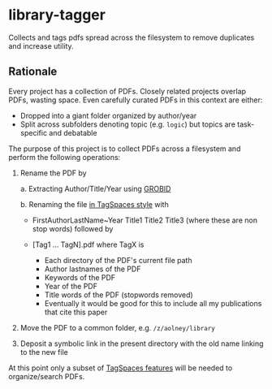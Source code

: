 # library-tagger
Collects and tags pdfs spread across the filesystem to remove duplicates and increase utility.

## Rationale
Every project has a collection of PDFs.
Closely related projects overlap PDFs, wasting space.
Even carefully curated PDFs in this context are either:

- Dropped into a giant folder organized by author/year
- Split across subfolders denoting topic (e.g. `logic`) but topics are task-specific and debatable

The purpose of this project is to collect PDFs across a filesystem and perform the following operations:

1. Rename the PDF by

    a. Extracting Author/Title/Year using [GROBID](https://github.com/kermitt2/grobid)
    
    b. Renaming the file [in TagSpaces style](https://docs.tagspaces.org/tagging#file-tagging-based-on-filename) with
    
    - FirstAuthorLastName~Year Title1 Title2 Title3 (where these are non stop words) followed by
    
    - [Tag1 ... TagN].pdf where TagX is
    
      - Each directory of the PDF's current file path
      - Author lastnames of the PDF
      - Keywords of the PDF
      - Year of the PDF
      - Title words of the PDF (stopwords removed)
      - Eventually it would be good for this to include all my publications that cite this paper

2. Move the PDF to a common folder, e.g. `/z/aolney/library`

3. Deposit a symbolic link in the present directory with the old name linking to the new file

At this point only a subset of [TagSpaces features](https://docs.tagspaces.org/userinterface.htm) will be needed to organize/search PDFs. 
